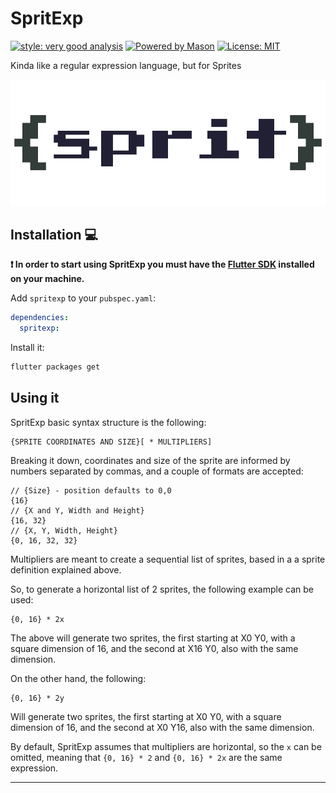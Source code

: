 # SpritExp

[![style: very good analysis][very_good_analysis_badge]][very_good_analysis_link]
[![Powered by Mason](https://img.shields.io/endpoint?url=https%3A%2F%2Ftinyurl.com%2Fmason-badge)](https://github.com/felangel/mason)
[![License: MIT][license_badge]][license_link]

Kinda like a regular expression language, but for Sprites

![](./banner.png)

## Installation 💻

**❗ In order to start using SpritExp you must have the [Flutter SDK][flutter_install_link] installed on your machine.**

Add `spritexp` to your `pubspec.yaml`:

```yaml
dependencies:
  spritexp:
```

Install it:

```sh
flutter packages get
```

## Using it

SpritExp basic syntax structure is the following:

```
{SPRITE COORDINATES AND SIZE}[ * MULTIPLIERS]
```

Breaking it down, coordinates and size of the sprite are informed by numbers separated by commas, and
a couple of formats are accepted:

```
// {Size} - position defaults to 0,0
{16}
// {X and Y, Width and Height}
{16, 32}
// {X, Y, Width, Height}
{0, 16, 32, 32}
```

Multipliers are meant to create a sequential list of sprites, based in a a sprite definition explained above.

So, to generate a horizontal list of 2 sprites, the following example can be used:

```
{0, 16} * 2x
```

The above will generate two sprites, the first starting at X0 Y0, with a square dimension of 16, and
the second at X16 Y0, also with the same dimension.

On the other hand, the following:
```
{0, 16} * 2y
```

Will generate two sprites, the first starting at X0 Y0, with a square dimension of 16, and
the second at X0 Y16, also with the same dimension.

By default, SpritExp assumes that multipliers are horizontal, so the `x` can be omitted, meaning
that `{0, 16} * 2` and `{0, 16} * 2x` are the same expression.

---
[flutter_install_link]: https://docs.flutter.dev/get-started/install
[github_actions_link]: https://docs.github.com/en/actions/learn-github-actions
[license_badge]: https://img.shields.io/badge/license-MIT-blue.svg
[license_link]: https://opensource.org/licenses/MIT
[logo_black]: https://raw.githubusercontent.com/VGVentures/very_good_brand/main/styles/README/vgv_logo_black.png#gh-light-mode-only
[logo_white]: https://raw.githubusercontent.com/VGVentures/very_good_brand/main/styles/README/vgv_logo_white.png#gh-dark-mode-only
[mason_link]: https://github.com/felangel/mason
[very_good_analysis_badge]: https://img.shields.io/badge/style-very_good_analysis-B22C89.svg
[very_good_analysis_link]: https://pub.dev/packages/very_good_analysis
[very_good_cli_link]: https://pub.dev/packages/very_good_cli
[very_good_coverage_link]: https://github.com/marketplace/actions/very-good-coverage
[very_good_ventures_link]: https://verygood.ventures
[very_good_ventures_link_light]: https://verygood.ventures#gh-light-mode-only
[very_good_ventures_link_dark]: https://verygood.ventures#gh-dark-mode-only
[very_good_workflows_link]: https://github.com/VeryGoodOpenSource/very_good_workflows
